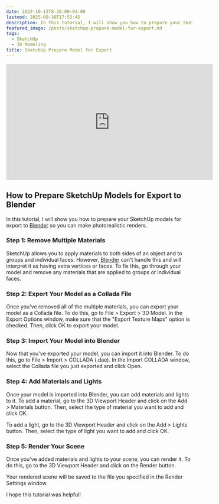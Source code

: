 ```yaml
---
date: 2022-10-12T8:30:00-04:00
lastmod: 2025-09-30T17:53:45
description: In this tutorial, I will show you how to prepare your SketchUp models for export to Blender so you can make photorealistic renders.
featured_image: /posts/sketchup-prepare-model-for-export.md
tags:
  - SketchUp
  - 3D Modeling
title: SketchUp Prepare Model for Export
---
```


<div class="iframe-16-9-container">
<iframe class="youTubeIframe" width="560" height="315" src="https://www.youtube.com/embed/512jqCvfyU0?rel=0" title="YouTube video player" frameborder="0" allow="accelerometer; autoplay; clipboard-write; encrypted-media; gyroscope; picture-in-picture; web-share" referrerpolicy="strict-origin-when-cross-origin" allowfullscreen></iframe>
</div>

## How to Prepare SketchUp Models for Export to Blender

In this tutorial, I will show you how to prepare your SketchUp models for export to [Blender](../blender/blender.md) so you can make photorealistic renders.

### Step 1: Remove Multiple Materials

SketchUp allows you to apply materials to both sides of an object and to groups and individual faces. However, [Blender](../blender/blender.md) can't handle this and will interpret it as having extra vertices or faces. To fix this, go through your model and remove any materials that are applied to groups or individual faces.

### Step 2: Export Your Model as a Collada File

Once you've removed all of the multiple materials, you can export your model as a Collada file. To do this, go to File > Export > 3D Model. In the Export Options window, make sure that the "Export Texture Maps" option is checked. Then, click OK to export your model.

### Step 3: Import Your Model into Blender

Now that you've exported your model, you can import it into Blender. To do this, go to File > Import > COLLADA (.dae). In the Import COLLADA window, select the Collada file you just exported and click Open.

### Step 4: Add Materials and Lights

Once your model is imported into Blender, you can add materials and lights to it. To add a material, go to the 3D Viewport Header and click on the Add > Materials button. Then, select the type of material you want to add and click OK.

To add a light, go to the 3D Viewport Header and click on the Add > Lights button. Then, select the type of light you want to add and click OK.

### Step 5: Render Your Scene

Once you've added materials and lights to your scene, you can render it. To do this, go to the 3D Viewport Header and click on the Render button.

Your rendered scene will be saved to the file you specified in the Render Settings window.

I hope this tutorial was helpful!
